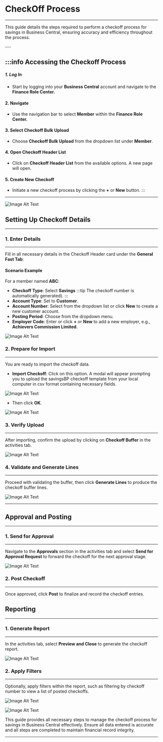 # CheckOff Process
---

<div class="customized-intro-container" id="introduction">
    <p> This guide details the steps required to perform a checkoff process for savings in Business Central, ensuring accuracy and efficiency throughout the process.</p>
</div>
---

:::info Accessing the Checkoff Process
---

##### 1. **Log In**
- Start by logging into your **Business Central** account and navigate to the **Finance Role Center.**

#### 2. **Navigate**
- Use the navigation bar to select **Member** within the **Finance Role Center.**

#### 3. **Select Checkoff Bulk Upload**
- Choose **Checkoff Bulk Upload** from the dropdown list under **Member**.

#### 4. **Open Checkoff Header List**
- Click on **Checkoff Header List** from the available options. A new page will open.

#### 5. **Create New Checkoff**
- Initiate a new checkoff process by clicking the **+** or **New** button.
:::
---

![Image Alt Text](/img/checkoff.png)

## Setting Up Checkoff Details
---

### 1. **Enter Details**
---
Fill in all necessary details in the Checkoff Header card under the **General Fast Tab**:

#### Scenario Example
For a member named **ABC**:
- **Checkoff Type**: Select **Savings** 
:::tip The checkoff number is automatically generated).
:::
- **Account Type**: Set to **Customer**.
- **Account Number**: Select from the dropdown list or click **New** to create a new customer account.
- **Posting Period**: Choose from the dropdown menu.
- **Employer Code**: Enter or click **+** or **New** to add a new employer, e.g., **Achievers Commission Limited**.

![Image Alt Text](//img/checkoff_details.png)

### 2. **Prepare for Import**
---
You are ready to import the checkoff data.
- **Import Checkoff**: Click on this option. A modal will appear prompting you to upload the savingsBP checkoff template from your local computer in csv format containing necessary fields.

![Image Alt Text](//img/checkoff_import.png)

- Then click **OK**.

![Image Alt Text](//img/checkoff_ok.png)


### 3. **Verify Upload**
---
After importing, confirm the upload by clicking on **Checkoff Buffer** in the activities tab.

![Image Alt Text](//img/checkoff_buffer.png)


### 4. **Validate and Generate Lines**
---
Proceed with validating the buffer, then click **Generate Lines** to produce the checkoff buffer lines.

![Image Alt Text](//img/generate_lines.png)

---

## Approval and Posting
---

### 1. **Send for Approval**
---
Navigate to the **Approvals** section in the activities tab and select **Send for Approval Request** to forward the checkoff for the next approval stage.

![Image Alt Text](//img/approvals.png)

### 2. **Post Checkoff**
---
Once approved, click **Post** to finalize and record the checkoff entries.

## Reporting
---

### 1. **Generate Report**
---
In the activities tab, select **Preview and Close** to generate the checkoff report.

![Image Alt Text](//img/checkoff_report.png)


### 2. **Apply Filters**
---
Optionally, apply filters within the report, such as filtering by checkoff number to view a list of posted checkoffs.

![Image Alt Text](//img/checkoff_filter_no.png)

![Image Alt Text](//img/preview_and_close.png)

This guide provides all necessary steps to manage the checkoff process for savings in Business Central effectively. Ensure all data entered is accurate and all steps are completed to maintain financial record integrity.

---
